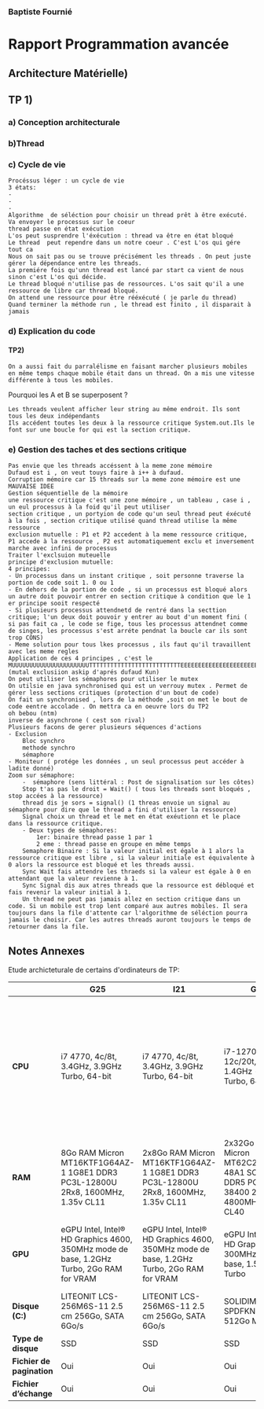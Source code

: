 ### Baptiste Fournié 

# Rapport Programmation avancée


## Architecture Matérielle)


## TP 1)

### a) Conception architecturale

### b)Thread 

### c) Cycle de vie 
    Procéssus léger : un cycle de vie
    3 états:
    -
    -
    -
    Algorithme  de séléction pour choisir un thread prêt à être exécuté. 
    Va envoyer le processus sur le coeur 
    thread passe en état exécution
    L'os peut susprendre l'éxécution : thread va être en état bloqué
    Le thread  peut rependre dans un notre coeur . C'est L'os qui gére tout ca 
    Nous on sait pas ou se trouve précisément les threads . On peut juste gérer la dépendance entre les threads.
    La premiére fois qu'unn thread est lancé par start ca vient de nous sinon c'est L'os qui décide.
    Le thread bloqué n'utilise pas de ressources. L'os sait qu'il a une ressource de libre car thread bloqué.
    On attend une ressource pour être rééxécuté ( je parle du thread)
    Quand terminer la méthode run , le thread est finito , il disparait à jamais 
    

### d) Explication du code

#### TP2)
    On a aussi fait du parralélisme en faisant marcher plusieurs mobiles en même temps chaque mobile était dans un thread. On a mis une vitesse différente à tous les mobiles.
Pourquoi les A et B se superposent ?

    Les threads veulent afficher leur string au même endroit. Ils sont tous les deux indépendants
    Ils accédent toutes les deux à la ressource critique System.out.Ils le font sur une boucle for qui est la section critique.


### e) Gestion des taches et des sections critique
    Pas envie que les threads accéssent à la meme zone mémoire 
    Dufaud est i , on veut touys faire à i++ à dufaud. 
    Corruption mémoire car 15 threads sur la meme zone mémoire est une MAUVAISE IDEE
    Gestion séquentielle de la mémoire
    une ressource critique c'est une zone mémoire , un tableau , case i , un eul processus à la foid qu'il peut utiliser
    section critique , un portyion de code qu'un seul thread peut éxécuté à la fois , section critique utilisé quand thread utilise la même ressource
    exclusion mutuelle : P1 et P2 accedent à la meme ressource critique, P1 accede à la ressource , P2 est automatiquement exclu et inversement marche avec infini de processus 
    Traiter l'exclsuion muteuelle 
    principe d'exclusion mutuelle:
    4 principes:
    - Un processus dans un instant critique , soit personne traverse la portion de code soit 1. 0 ou 1
    - En dehors de la portion de code , si un processus est bloqué alors un autre doit pouvoir entrer en section critique à condition que le 1 er principe sooit respecté
    - Si plusieurs processus attendnetd de rentré dans la secttion critique; l'un deux doit pouvoir y entrer au bout d'un moment fini ( si pas fait ca , le code se fige, tous les processus attendnet comme de singes, les processus s'est arréte pendnat la boucle car ils sont trop CONS)
    - Meme solution pour tous lkes processus , ils faut qu'il travaillent avec les meme regles
    Application de ces 4 principes , c'est le MUUUUUUUUUUUUUUUUUUUUUUTTTTTTTTTTTTTTTTTTTTTTTTTTEEEEEEEEEEEEEEEEEEEEEEEEEEEEEEEEEEXXXXXXXXXXXXXXXXXXX (mutal exclusiion askip d'aprés dufaud Kun)
    On peut utiliser les sémaphores pour utiliser le mutex 
    On utilsie en java synchronised qui est un verrouy mutex . Permet de gérer less sections critiques (protection d'un bout de code)
    On fait un synchronised , lors de la méthode ,soit on met le bout de code eentre accolade . On mettra ca en oeuvre lors du TP2
    oh bebou (ntm)
    inverse de asynchrone ( cest son rival)
    Plusieurs facons de gerer plusieurs séquences d'actions
    - Exclusion
        Bloc synchro
        methode synchro
        sémaphore
    - Moniteur ( protége les données , un seul processus peut accéder à ladite donné)
    Zoom sur sémaphore:
        -  sémaphore (sens littéral : Post de signalisation sur les côtes)
        Stop t'as pas le droit = Wait() ( tous les threads sont bloqués , stop accées à la ressource)
        thread dis je sors = signal() (1 threas envoie un signal au sémaphore pour dire que le thread a fini d'utiliser la ressource) 
        Signal choix un thread et le met en état exéutionn et le place dans la ressource critique.
        - Deux types de sémaphores:
            1er: binaire thread passe 1 par 1
            2 eme : thread passe en groupe en même temps
        Semaphore Binaire : Si la valeur initial est égale à 1 alors la ressource critique est libre , si la valeur initiale est équivalente à 0 alors la ressource est bloqué et les threads aussi.
        Sync Wait fais attendre les thraeds si la valeur est égale à 0 en attendant que la valeur revienne à 1.
        Sync Signal dis aux atres threads que la ressource est débloqué et fais revenir la valeur initial à 1.
        Un thread ne peut pas jamais allez en section critique dans un code. Si un mobile est trop lent comparé aux autres mobiles. Il sera toujours dans la file d'attente car l'algorithme de séléction pourra jamais le choisir. Car les autres threads auront toujours le temps de retourner dans la file.
    


## Notes Annexes
Etude archicteturale de certains d'ordinateurs de TP:

|            | G25                        | I21                        | G24                        | OnePlus 9                  |
|------------|----------------------------|----------------------------|----------------------------|----------------------------|
| **CPU**    | i7 4770, 4c/8t, 3.4GHz, 3.9GHz Turbo, 64-bit | i7 4770, 4c/8t, 3.4GHz, 3.9GHz Turbo, 64-bit | i7-12700T, 12c/20t, 8p-core, 1.4GHz - 4.7GHz Turbo, 64-bit | Qualcomm SM8350 Snapdragon 888 (5 nm), 64-bit, 1x 2.84 GHz Cortex-X1, 3x 2.42 GHz Cortex-A78, 4x 1.80 GHz Cortex-A55 |
| **RAM**    | 8Go RAM Micron MT16KTF1G64AZ-1 1G8E1 DDR3 PC3L-12800U 2Rx8, 1600MHz, 1.35v CL11 | 2x8Go RAM Micron MT16KTF1G64AZ-1 1G8E1 DDR3 PC3L-12800U 2Rx8, 1600MHz, 1.35v CL11 | 2x32Go RAM Micron MT62C208085L-48A1 SO-DIMM DDR5 PC5-38400 2Rx8, 4800MHz, 1.1v CL40 | 12Go RAM |
| **GPU**    | eGPU Intel, Intel® HD Graphics 4600, 350MHz mode de base, 1.2GHz Turbo, 2Go RAM for VRAM | eGPU Intel, Intel® HD Graphics 4600, 350MHz mode de base, 1.2GHz Turbo, 2Go RAM for VRAM | eGPU Intel, Intel® HD Graphics 770, 300MHz mode de base, 1.5GHz Turbo | Adreno 660, 5 nm, 702 MHz, 0.5 TFLOPS, LPDDR5-8400 |
| **Disque (C:)** | LITEONIT LCS-256M6S-11 2.5 cm 256Go, SATA 6Go/s | LITEONIT LCS-256M6S-11 2.5 cm 256Go, SATA 6Go/s | SOLIDIM SPDFKNGU512GZ 512Go M.2 | 256Go UFS 3.0 |
| **Type de disque** | SSD | SSD | SSD | SSD |
| **Fichier de pagination** | Oui | Oui | Oui | - |
| **Fichier d’échange** | Oui | Oui | Oui | - |

